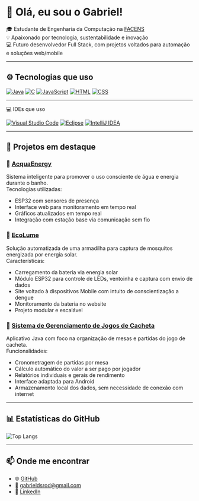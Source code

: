 # 👋 Olá, eu sou o Gabriel!

🎓 Estudante de Engenharia da Computação na [FACENS](https://facens.br)  
💡 Apaixonado por tecnologia, sustentabilidade e inovação  
💻 Futuro desenvolvedor Full Stack, com projetos voltados para automação e soluções web/mobile

---

## ⚙️ Tecnologias que uso

[![Java](https://img.shields.io/badge/Java-%23ED8B00.svg?logo=openjdk&logoColor=white)](#)
[![C](https://img.shields.io/badge/C-00599C?logo=c&logoColor=white)](#)
[![JavaScript](https://img.shields.io/badge/JavaScript-F7DF1E?logo=javascript&logoColor=000)](#)
[![HTML](https://img.shields.io/badge/HTML-%23E34F26.svg?logo=html5&logoColor=white)](#)
[![CSS](https://img.shields.io/badge/CSS-1572B6?logo=css3&logoColor=fff)](#)

---

💻 IDEs que uso

[![Visual Studio Code](https://custom-icon-badges.demolab.com/badge/Visual%20Studio%20Code-0078d7.svg?logo=vsc&logoColor=white)](#)
[![Eclipse](https://img.shields.io/badge/Eclipse-FE7A16.svg?logo=Eclipse&logoColor=white)](#)
[![IntelliJ IDEA](https://img.shields.io/badge/IntelliJ%20IDEA-000000.svg?logo=intellij-idea&logoColor=white)](#)

---

## 🚀 Projetos em destaque

### 🔹 [AcquaEnergy](https://github.com/Gabrieldsrod/AcquaEnergy)  
Sistema inteligente para promover o uso consciente de água e energia durante o banho.  
Tecnologias utilizadas:
- ESP32 com sensores de presença
- Interface web para monitoramento em tempo real
- Gráficos atualizados em tempo real
- Integração com estação base via comunicação sem fio

### 🔹 [EcoLume](https://github.com/Gabrieldsrod/EcoLume)  
Solução automatizada de uma armadilha para captura de mosquitos energizada por energia solar.  
Características:
- Carregamento da bateria via energia solar
- Módulo ESP32 para controle de LEDs, ventoinha e captura com envio de dados
- Site voltado à dispositivos Mobile com intuito de conscientização a dengue
- Monitoramento da bateria no website
- Projeto modular e escalável

### 🔹 [Sistema de Gerenciamento de Jogos de Cacheta](https://github.com/Gabrieldsrod/controle-cacheta)  
Aplicativo Java com foco na organização de mesas e partidas do jogo de cacheta.  
Funcionalidades:
- Cronometragem de partidas por mesa
- Cálculo automático do valor a ser pago por jogador
- Relatórios individuais e gerais de rendimento
- Interface adaptada para Android
- Armazenamento local dos dados, sem necessidade de conexão com internet

---

## 📊 Estatísticas do GitHub

![Top Langs](https://github-readme-stats.vercel.app/api/top-langs/?username=GabrieldsRod&layout=compact&theme=github_dark)

---

## 📫 Onde me encontrar

- 🌐 [GitHub](https://github.com/Gabrieldsrod)
- 📧 gabrieldsrod@gmail.com
- 💼 [LinkedIn](https://www.linkedin.com/in/gabrieldsrod/)
